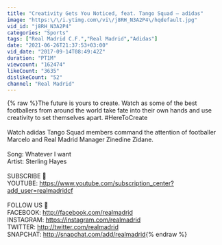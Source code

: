 ```yaml
---
title: "Creativity Gets You Noticed, feat. Tango Squad – adidas"
image: "https:\/\/i.ytimg.com\/vi\/j8RH_N3A2P4\/hqdefault.jpg"
vid_id: "j8RH_N3A2P4"
categories: "Sports"
tags: ["Real Madrid C.F.","Real Madrid","Adidas"]
date: "2021-06-26T21:37:53+03:00"
vid_date: "2017-09-14T08:49:42Z"
duration: "PT1M"
viewcount: "162474"
likeCount: "3635"
dislikeCount: "52"
channel: "Real Madrid"
---
```

{% raw %}The future is yours to create. Watch as some of the best footballers from around the world take fate into their own hands and use creativity to set themselves apart. #HereToCreate<br /> <br />Watch adidas Tango Squad members command the attention of footballer Marcelo and Real Madrid Manager Zinedine Zidane.<br /> <br />Song: Whatever I want<br />Artist: Sterling Hayes<br /><br />SUBSCRIBE 🎥 <br />YOUTUBE: <a rel="nofollow" target="blank" href="https://www.youtube.com/subscription_center?add_user=realmadridcf">https://www.youtube.com/subscription_center?add_user=realmadridcf</a><br /><br />FOLLOW US 📱<br />FACEBOOK: <a rel="nofollow" target="blank" href="http://facebook.com/realmadrid">http://facebook.com/realmadrid</a><br />INSTAGRAM: <a rel="nofollow" target="blank" href="https://instagram.com/realmadrid">https://instagram.com/realmadrid</a><br />TWITTER: <a rel="nofollow" target="blank" href="http://twitter.com/realmadrid">http://twitter.com/realmadrid</a><br />SNAPCHAT: <a rel="nofollow" target="blank" href="http://snapchat.com/add/realmadrid">http://snapchat.com/add/realmadrid</a>{% endraw %}
